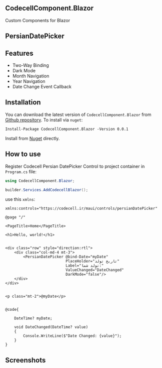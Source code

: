 ## CodecellComponent.Blazor
Custom Components for Blazor

## PersianDatePicker
## Features

- Two-Way Binding
- Dark Mode
- Month Navigation
- Year Navigation
- Date Change Event Callback

## Installation
You can download the latest version of `CodecellComponent.Blazor` from [Github repository](https://github.com/codecellir/Codecell.MAUI.Controls).
To install via `nuget`:
```
Install-Package CodecellComponent.Blazor -Version 0.0.1
```
Install from [Nuget](https://www.nuget.org/packages/Codecell.PersiandatePicker.MAUI) directly.

## How to use
Register Codecell Persian DatePicker Control to project container in `Program.cs` file:
``` C#
using CodecellComponent.Blazor;

builder.Services.AddCodecellBlazor();
```

use this `xmlns`:
```
xmlns:controls="https://codecell.ir/maui/controls/persianDatePicker"
```
``` Razor
@page "/"

<PageTitle>Home</PageTitle>

<h1>Hello, world!</h1>


<div class="row" style="direction:rtl">
    <div class="col-md-4 mt-3">
        <PersianDatePicker @bind-Date="myDate"
                           PlaceHolder="تاریخ تولد"
                           Label="تولد شما:"
                           ValueChanged="DateChanged"
                           DarkMode="false"/>
    </div>
</div>


<p class="mt-2">@myDate</p>


@code{

    DateTime? myDate;

    void DateChanged(DateTime? value)
    {
        Console.WriteLine($"Date Changed: {value}");
    }
}

```


## Screenshots